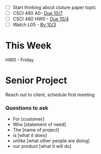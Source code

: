 - [ ] Start thinking about cluture paper topic
- [ ] CSCI 480 A0- <u>Due 10/7</u>
- [ ] CSCI 480 HW0 - <u>Due 10/4</u>
- [ ] Watch L05 - <u>By 10/3</u>

# This Week
HW0 - Friday

# Senior Project
Reach out to client, schedule first meeting
### Questions to ask
- For \[customer\]
- Who \[statement of need\]
- The \[name of project]
- is \[what it does\]
- unlike \[what other people are doing\]
- our product \[what it will do\]

	